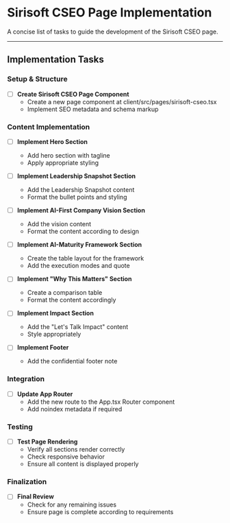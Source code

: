 # Sirisoft CSEO Page Implementation

A concise list of tasks to guide the development of the Sirisoft CSEO page.

---

## Implementation Tasks

### Setup & Structure
- [ ] **Create Sirisoft CSEO Page Component**  
  - Create a new page component at client/src/pages/sirisoft-cseo.tsx
  - Implement SEO metadata and schema markup

### Content Implementation
- [ ] **Implement Hero Section**  
  - Add hero section with tagline
  - Apply appropriate styling

- [ ] **Implement Leadership Snapshot Section**  
  - Add the Leadership Snapshot content
  - Format the bullet points and styling

- [ ] **Implement AI-First Company Vision Section**  
  - Add the vision content
  - Format the content according to design

- [ ] **Implement AI-Maturity Framework Section**  
  - Create the table layout for the framework
  - Add the execution modes and quote

- [ ] **Implement "Why This Matters" Section**  
  - Create a comparison table
  - Format the content accordingly

- [ ] **Implement Impact Section**  
  - Add the "Let's Talk Impact" content
  - Style appropriately

- [ ] **Implement Footer**  
  - Add the confidential footer note

### Integration
- [ ] **Update App Router**  
  - Add the new route to the App.tsx Router component
  - Add noindex metadata if required

### Testing
- [ ] **Test Page Rendering**  
  - Verify all sections render correctly
  - Check responsive behavior
  - Ensure all content is displayed properly

### Finalization
- [ ] **Final Review**  
  - Check for any remaining issues
  - Ensure page is complete according to requirements